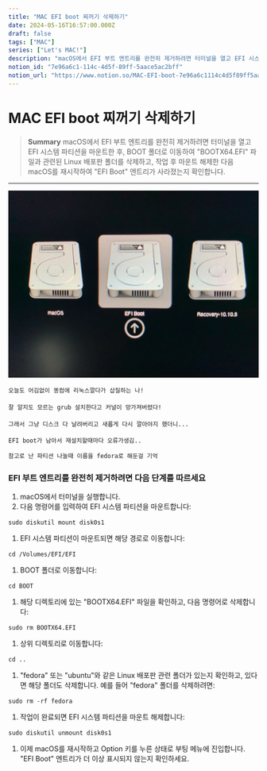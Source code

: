 ```yaml
---
title: "MAC EFI boot 찌꺼기 삭제하기"
date: 2024-05-16T16:57:00.000Z
draft: false
tags: ["MAC"]
series: ["Let's MAC!"]
description: "macOS에서 EFI 부트 엔트리를 완전히 제거하려면 터미널을 열고 EFI 시스템 파티션을 마운트한 후, BOOT 폴더로 이동하여 \"BOOTX64.EFI\" 파일과 관련된 Linux 배포판 폴더를 삭제하고, 작업 후 마운트 해제한 다음 macOS를 재시작하여 \"EFI Boot\" 엔트리가 사라졌는지 확인합니다."
notion_id: "7e96a6c1-114c-4d5f-89ff-5aace5ac2bff"
notion_url: "https://www.notion.so/MAC-EFI-boot-7e96a6c1114c4d5f89ff5aace5ac2bff"
---
```


# MAC EFI boot 찌꺼기 삭제하기

> **Summary**
> macOS에서 EFI 부트 엔트리를 완전히 제거하려면 터미널을 열고 EFI 시스템 파티션을 마운트한 후, BOOT 폴더로 이동하여 "BOOTX64.EFI" 파일과 관련된 Linux 배포판 폴더를 삭제하고, 작업 후 마운트 해제한 다음 macOS를 재시작하여 "EFI Boot" 엔트리가 사라졌는지 확인합니다.

---

![Image](image_5cd6a0d17813.png)

```latex
오늘도 어김없이 똥컴에 리눅스깔다가 삽질하는 나!

잘 알지도 모르는 grub 설치한다고 커널이 망가져버렸다!

그래서 그냥 디스크 다 날려버리고 새롭게 다시 깔아야지 했더니... 

EFI boot가 남아서 재설치할때마다 오류가생김..
```

```latex
참고로 난 파티션 나눌때 이름을 fedora로 해둔걸 기억
```

### EFI 부트 엔트리를 완전히 제거하려면 다음 단계를 따르세요

1. macOS에서 터미널을 실행합니다.
1. 다음 명령어를 입력하여 EFI 시스템 파티션을 마운트합니다:
```plain text
sudo diskutil mount disk0s1
```

1. EFI 시스템 파티션이 마운트되면 해당 경로로 이동합니다:
```plain text
cd /Volumes/EFI/EFI
```

1. BOOT 폴더로 이동합니다:
```plain text
cd BOOT
```

1. 해당 디렉토리에 있는 "BOOTX64.EFI" 파일을 확인하고, 다음 명령어로 삭제합니다:
```plain text
sudo rm BOOTX64.EFI
```

1. 상위 디렉토리로 이동합니다:
```plain text
cd ..
```

1. "fedora" 또는 "ubuntu"와 같은 Linux 배포판 관련 폴더가 있는지 확인하고, 있다면 해당 폴더도 삭제합니다. 예를 들어 "fedora" 폴더를 삭제하려면:
```plain text
sudo rm -rf fedora
```

1. 작업이 완료되면 EFI 시스템 파티션을 마운트 해제합니다:
```plain text
sudo diskutil unmount disk0s1
```

1. 이제 macOS를 재시작하고 Option 키를 누른 상태로 부팅 메뉴에 진입합니다. "EFI Boot" 엔트리가 더 이상 표시되지 않는지 확인하세요.
